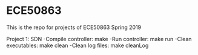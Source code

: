 # ECE50863


This is the repo for projects of ECE50863 Spring 2019

Project 1: SDN
	-Compile controller: make
	-Run controller: make run
	-Clean executables: make clean
	-Clean log files: make cleanLog
	